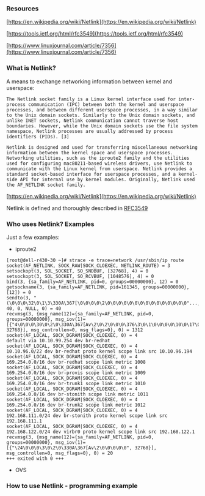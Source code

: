 ### Resources ###
[https://en.wikipedia.org/wiki/Netlink](https://en.wikipedia.org/wiki/Netlink)

[https://tools.ietf.org/html/rfc3549](https://tools.ietf.org/html/rfc3549)

[https://www.linuxjournal.com/article/7356](https://www.linuxjournal.com/article/7356)

### What is Netlink? ###
A means to exchange networking information between kernel and userspace:
~~~
The Netlink socket family is a Linux kernel interface used for inter-process communication (IPC) between both the kernel and userspace processes, and between different userspace processes, in a way similar to the Unix domain sockets. Similarly to the Unix domain sockets, and unlike INET sockets, Netlink communication cannot traverse host boundaries. However, while the Unix domain sockets use the file system namespace, Netlink processes are usually addressed by process identifiers (PIDs). [3]

Netlink is designed and used for transferring miscellaneous networking information between the kernel space and userspace processes. Networking utilities, such as the iproute2 family and the utilities used for configuring mac80211-based wireless drivers, use Netlink to communicate with the Linux kernel from userspace. Netlink provides a standard socket-based interface for userspace processes, and a kernel-side API for internal use by kernel modules. Originally, Netlink used the AF_NETLINK socket family. 
~~~
[https://en.wikipedia.org/wiki/Netlink](https://en.wikipedia.org/wiki/Netlink)

Netlink is defined and thoroughly described in [RFC3549](https://tools.ietf.org/html/rfc3549)

### Who uses Netlink? Examples ###

Just a few examples:
* iproute2 
~~~
[root@dell-r430-30 ~]# strace -e trace=network /usr/sbin/ip route
socket(AF_NETLINK, SOCK_RAW|SOCK_CLOEXEC, NETLINK_ROUTE) = 3
setsockopt(3, SOL_SOCKET, SO_SNDBUF, [32768], 4) = 0
setsockopt(3, SOL_SOCKET, SO_RCVBUF, [1048576], 4) = 0
bind(3, {sa_family=AF_NETLINK, pid=0, groups=00000000}, 12) = 0
getsockname(3, {sa_family=AF_NETLINK, pid=161345, groups=00000000}, [12]) = 0
sendto(3, "(\0\0\0\32\0\1\3\330A\367[\0\0\0\0\2\0\0\0\0\0\0\0\0\0\0\0\0\0\0\0"..., 40, 0, NULL, 0) = 40
recvmsg(3, {msg_name(12)={sa_family=AF_NETLINK, pid=0, groups=00000000}, msg_iov(1)=[{"4\0\0\0\30\0\2\0\330A\367[Av\2\0\2\0\0\0\376\3\0\1\0\0\0\0\10\0\17\0"..., 32768}], msg_controllen=0, msg_flags=0}, 0) = 1312
socket(AF_LOCAL, SOCK_DGRAM|SOCK_CLOEXEC, 0) = 4
default via 10.10.99.254 dev br-redhat 
socket(AF_LOCAL, SOCK_DGRAM|SOCK_CLOEXEC, 0) = 4
10.10.96.0/22 dev br-redhat proto kernel scope link src 10.10.96.194 
socket(AF_LOCAL, SOCK_DGRAM|SOCK_CLOEXEC, 0) = 4
169.254.0.0/16 dev br-redhat scope link metric 1008 
socket(AF_LOCAL, SOCK_DGRAM|SOCK_CLOEXEC, 0) = 4
169.254.0.0/16 dev br-provis scope link metric 1009 
socket(AF_LOCAL, SOCK_DGRAM|SOCK_CLOEXEC, 0) = 4
169.254.0.0/16 dev br-trunk1 scope link metric 1010 
socket(AF_LOCAL, SOCK_DGRAM|SOCK_CLOEXEC, 0) = 4
169.254.0.0/16 dev br-stonith scope link metric 1011 
socket(AF_LOCAL, SOCK_DGRAM|SOCK_CLOEXEC, 0) = 4
169.254.0.0/16 dev br-trunk2 scope link metric 1012 
socket(AF_LOCAL, SOCK_DGRAM|SOCK_CLOEXEC, 0) = 4
192.168.111.0/24 dev br-stonith proto kernel scope link src 192.168.111.1 
socket(AF_LOCAL, SOCK_DGRAM|SOCK_CLOEXEC, 0) = 4
192.168.122.0/24 dev virbr0 proto kernel scope link src 192.168.122.1 
recvmsg(3, {msg_name(12)={sa_family=AF_NETLINK, pid=0, groups=00000000}, msg_iov(1)=[{"\24\0\0\0\3\0\2\0\330A\367[Av\2\0\0\0\0\0", 32768}], msg_controllen=0, msg_flags=0}, 0) = 20
+++ exited with 0 +++
~~~

* OVS

### How to use Netlink - programming example ###
